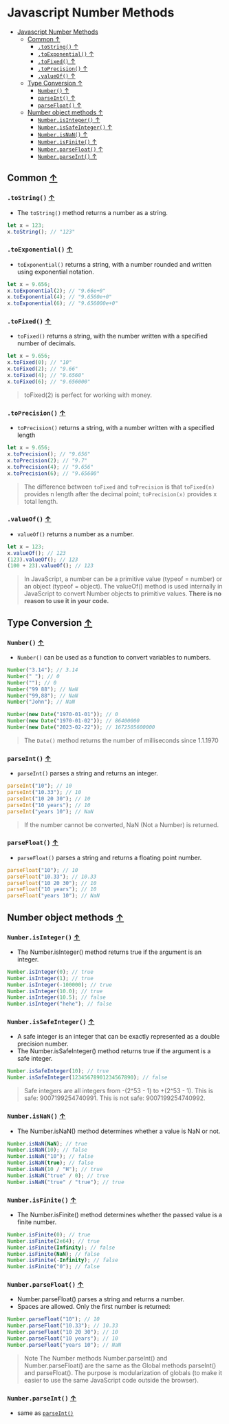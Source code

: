# Javascript Number Methods

- [Javascript Number Methods](#javascript-number-methods)
  - [Common ↑](#common-)
    - [`.toString()` ↑](#tostring-)
    - [`.toExponential()` ↑](#toexponential-)
    - [`.toFixed()` ↑](#tofixed-)
    - [`.toPrecision()` ↑](#toprecision-)
    - [`.valueOf()` ↑](#valueof-)
  - [Type Conversion ↑](#type-conversion-)
    - [`Number()` ↑](#number-)
    - [`parseInt()` ↑](#parseint-)
    - [`parseFloat()` ↑](#parsefloat-)
  - [Number object methods ↑](#number-object-methods-)
    - [`Number.isInteger()` ↑](#numberisinteger-)
    - [`Number.isSafeInteger()` ↑](#numberissafeinteger-)
    - [`Number.isNaN()` ↑](#numberisnan-)
    - [`Number.isFinite()` ↑](#numberisfinite-)
    - [`Number.parseFloat()` ↑](#numberparsefloat-)
    - [`Number.parseInt()` ↑](#numberparseint-)

## Common [↑](#javascript-number-methods)

### `.toString()` [↑](#javascript-number-methods)

- The `toString()` method returns a number as a string.

```js
let x = 123;
x.toString(); // "123"
```

### `.toExponential()` [↑](#javascript-number-methods)

- `toExponential()` returns a string, with a number rounded and written using exponential notation.

```js
let x = 9.656;
x.toExponential(2); // "9.66e+0"
x.toExponential(4); // "9.6560e+0"
x.toExponential(6); // "9.656000e+0"
```

### `.toFixed()` [↑](#javascript-number-methods)

- `toFixed()` returns a string, with the number written with a specified number of decimals.

```js
let x = 9.656;
x.toFixed(0); // "10"
x.toFixed(2); // "9.66"
x.toFixed(4); // "9.6560"
x.toFixed(6); // "9.656000"
```

> toFixed(2) is perfect for working with money.

### `.toPrecision()` [↑](#javascript-number-methods)

- `toPrecision()` returns a string, with a number written with a specified length

```js
let x = 9.656;
x.toPrecision(); // "9.656"
x.toPrecision(2); // "9.7"
x.toPrecision(4); // "9.656"
x.toPrecision(6); // "9.65600"
```

> The difference between `toFixed` and `toPrecision` is that `toFixed(n)` provides n length after the decimal point; `toPrecision(x)` provides x total length.

### `.valueOf()` [↑](#javascript-number-methods)

- `valueOf()` returns a number as a number.

```js
let x = 123;
x.valueOf(); // 123
(123).valueOf(); // 123
(100 + 23).valueOf(); // 123
```

> In JavaScript, a number can be a primitive value (typeof = number) or an object (typeof = object).
> The valueOf() method is used internally in JavaScript to convert Number objects to primitive values.
> **There is no reason to use it in your code.**

## Type Conversion [↑](#javascript-number-methods)

### `Number()` [↑](#javascript-number-methods)

- `Number()` can be used as a function to convert variables to numbers.

```js
Number("3.14"); // 3.14
Number(" "); // 0
Number(""); // 0
Number("99 88"); // NaN
Number("99,88"); // NaN
Number("John"); // NaN

Number(new Date("1970-01-01")); // 0
Number(new Date("1970-01-02")); // 86400000
Number(new Date("2023-02-22")); // 1672505600000
```

> The `Date()` method returns the number of milliseconds since 1.1.1970

### `parseInt()` [↑](#javascript-number-methods)

- `parseInt()` parses a string and returns an integer.

```js
parseInt("10"); // 10
parseInt("10.33"); // 10
parseInt("10 20 30"); // 10
parseInt("10 years"); // 10
parseInt("years 10"); // NaN
```

> If the number cannot be converted, NaN (Not a Number) is returned.

### `parseFloat()` [↑](#javascript-number-methods)

- `parseFloat()` parses a string and returns a floating point number.

```js
parseFloat("10"); // 10
parseFloat("10.33"); // 10.33
parseFloat("10 20 30"); // 10
parseFloat("10 years"); // 10
parseFloat("years 10"); // NaN
```

## Number object methods [↑](#javascript-number-methods)

### `Number.isInteger()` [↑](#javascript-number-methods)

- The Number.isInteger() method returns true if the argument is an integer.

```js
Number.isInteger(0); // true
Number.isInteger(1); // true
Number.isInteger(-100000); // true
Number.isInteger(10.0); // true
Number.isInteger(10.5); // false
Number.isInteger("hehe"); // false
```

### `Number.isSafeInteger()` [↑](#javascript-number-methods)

- A safe integer is an integer that can be exactly represented as a double precision number.
- The Number.isSafeInteger() method returns true if the argument is a safe integer.

```js
Number.isSafeInteger(10); // true
Number.isSafeInteger(12345678901234567890); // false
```

> Safe integers are all integers from -(2^53 - 1) to +(2^53 - 1).
> This is safe: 9007199254740991. This is not safe: 9007199254740992.

### `Number.isNaN()` [↑](#javascript-number-methods)

- The Number.isNaN() method determines whether a value is NaN or not.

```js
Number.isNaN(NaN); // true
Number.isNaN(10); // false
Number.isNaN("10"); // false
Number.isNaN(true); // false
Number.isNaN(10 / "H"); // true
Number.isNaN("true" / 0); // true
Number.isNaN("true" / "true"); // true
```

### `Number.isFinite()` [↑](#javascript-number-methods)

- The Number.isFinite() method determines whether the passed value is a finite number.

```js
Number.isFinite(0); // true
Number.isFinite(2e64); // true
Number.isFinite(Infinity); // false
Number.isFinite(NaN); // false
Number.isFinite(-Infinity); // false
Number.isFinite("0"); // false
```

### `Number.parseFloat()` [↑](#javascript-number-methods)

- Number.parseFloat() parses a string and returns a number.
- Spaces are allowed. Only the first number is returned:

```js
Number.parseFloat("10"); // 10
Number.parseFloat("10.33"); // 10.33
Number.parseFloat("10 20 30"); // 10
Number.parseFloat("10 years"); // 10
Number.parseFloat("years 10"); // NaN
```

> Note
> The Number methods Number.parseInt() and Number.parseFloat() are the same as the
> Global methods parseInt() and parseFloat().
> The purpose is modularization of globals (to make it easier to use the same JavaScript code outside the browser).

### `Number.parseInt()` [↑](#javascript-number-methods)

- same as [`parseInt()`](#parseint)
